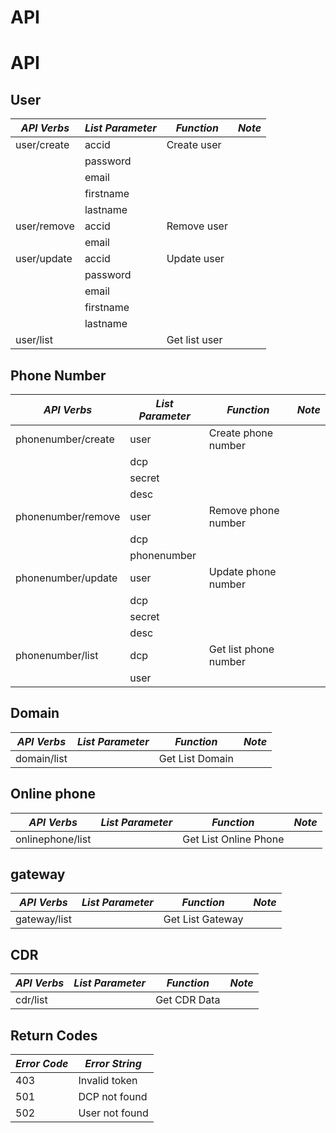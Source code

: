 API
===

# API

## User

*API Verbs*          | *List Parameter*     | *Function*           | *Note*
-------------------- | -------------------- | -------------------- | --------------------
user/create          | accid                | Create user          |
                     | password             |                      |
                     | email                |                      |
                     | firstname            |                      |
                     | lastname             |                      | 
user/remove          | accid                | Remove user          |
                     | email                |                      |
user/update          | accid                | Update user          |
                     | password             |                      |
                     | email                |                      |
                     | firstname            |                      |
                     | lastname             |                      |
user/list            |                      | Get list user        |

## Phone Number

*API Verbs*          | *List Parameter*     | *Function*           | *Note*
-------------------- | -------------------- | -------------------- | --------------------
phonenumber/create   | user                 | Create phone number  |
                     | dcp                  |                      |
                     | secret               |                      |
                     | desc                 |                      |
phonenumber/remove   | user                 | Remove phone number  |
                     | dcp                  |                      |
                     | phonenumber          |                      |
phonenumber/update   | user                 | Update phone number  |
                     | dcp                  |                      |
                     | secret               |                      |
                     | desc                 |                      |
phonenumber/list     | dcp                  | Get list phone number|
                     | user                 |                      |

## Domain

*API Verbs*          | *List Parameter*    | *Function*            | *Note*
-------------------- | ------------------- | --------------------- | --------------------
domain/list          |                     | Get List Domain       |


Online phone
------------

*API Verbs*          | *List Parameter*    | *Function*            | *Note*
-------------------- | ------------------- | --------------------- | --------------------
onlinephone/list     |                     | Get List Online Phone |


gateway
------------

*API Verbs*          | *List Parameter*    | *Function*            | *Note*
-------------------- | ------------------- | --------------------- | --------------------
gateway/list         |                     | Get List Gateway      |


## CDR

*API Verbs*          | *List Parameter*    | *Function*            | *Note*
-------------------- | ------------------- | --------------------- | --------------------
cdr/list             |                     | Get CDR Data

## Return Codes

*Error Code*         | *Error String*      |
-------------------- | ------------------- |
403                  | Invalid token       |
501                  | DCP not found       |
502                  | User not found      |